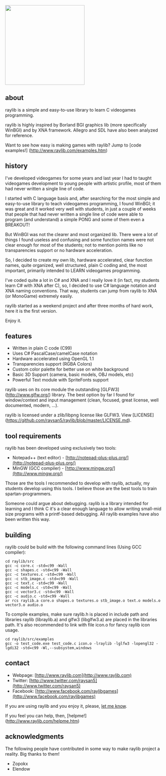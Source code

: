 <img src="http://www.raylib.com/favicon.ico" width=256>

about
-----

raylib is a simple and easy-to-use library to learn C videogames programming.

raylib is highly inspired by Borland BGI graphics lib (more specifically WinBGI) and by XNA framework. 
Allegro and SDL have also been analyzed for reference.

Want to see how easy is making games with raylib? Jump to [code examples!] (http://www.raylib.com/examples.htm)

history
-------

I've developed videogames for some years and last year I had to taught videogames development 
to young people with artistic profile, most of them had never written a single line of code.

I started with C language basis and, after searching for the most simple and easy-to-use library to teach 
videogames programming, I found WinBGI; it was great and it worked very well with students, in just a 
couple of weeks that people that had never written a single line of code were able to program (and understand) 
a simple PONG and some of them even a BREAKOUT!

But WinBGI was not the clearer and most organized lib. There were a lot of things I found useless and 
confusing and some function names were not clear enough for most of the students; not to mention points 
like no transparencies support or no hardware acceleration. 

So, I decided to create my own lib, hardware accelerated, clear function names, quite organized, well structured, 
plain C coding and, the most important, primarily intended to LEARN videogames programming.

I've coded quite a lot in C# and XNA and I really love it (in fact, my students learn C# with XNA after C), 
so, I decided to use C# language notation and XNA naming conventions. That way, students can jump from 
raylib to XNA (or MonoGame) extremely easily.

raylib started as a weekend project and after three months of hard work, here it is the first version. 

Enjoy it.

features
--------

   * Written in plain C code (C99)
   * Uses C# PascalCase/camelCase notation
   * Hardware accelerated using OpenGL 1.1
   * Transparencies support (RGBA Colors)
   * Custom color palette for better use on white background
   * Basic 3D Support (camera, basic models, OBJ models, etc)
   * Powerful Text module with SpriteFonts support

raylib uses on its core module the outstanding [GLFW3] (http://www.glfw.org/) library. The best option by far I found for 
window/context and input management (clean, focused, great license, well documented, modern, ...). 

raylib is licensed under a zlib/libpng license like GLFW3. View [LICENSE] (https://github.com/raysan5/raylib/blob/master/LICENSE.md).

tool requirements
------------------

raylib has been developed using exclusively two tools: 

   * Notepad++ (text editor) - [http://notepad-plus-plus.org/](http://notepad-plus-plus.org/)
   * MinGW (GCC compiler) - [http://www.mingw.org/](http://www.mingw.org/)
   
Those are the tools I recommended to develop with raylib, actually, my students develop using this tools. 
I believe those are the best tools to train spartan-programmers.

Someone could argue about debugging. raylib is a library intended for learning and I think C it's a clear enough language
to allow writing small-mid size programs with a printf-based debugging. All raylib examples have also been written this way.

building
--------

raylib could be build with the following command lines (Using GCC compiler):

	cd raylib/src
	gcc -c core.c -std=c99 -Wall
	gcc -c shapes.c -std=c99 -Wall
	gcc -c textures.c -std=c99 -Wall
	gcc -c stb_image.c -std=c99 -Wall
	gcc -c text.c -std=c99 -Wall
	gcc -c models.c -std=c99 -Wall
	gcc -c vector3.c -std=c99 -Wall
	gcc -c audio.c -std=c99 -Wall
	ar rcs raylib.a core.o shapes.o textures.o stb_image.o text.o models.o vector3.o audio.o

To compile examples, make sure raylib.h is placed in include path and libraries raylib (libraylib.a) and glfw3 (libglfw3.a) 
are placed in the libraries path. It's also recommended to link with file icon.o for fancy raylib icon usage.

	cd raylib/src/examples
	gcc -o test_code.exe test_code.c icon.o -lraylib -lglfw3 -lopengl32 -lgdi32 -std=c99 -Wl,--subsystem,windows

contact
-------

   * Webpage: [http://www.raylib.com](http://www.raylib.com)
   * Twitter: [http://www.twitter.com/raysan5](http://www.twitter.com/raysan5)
   * Facebook: [http://www.facebook.com/raylibgames](http://www.facebook.com/raylibgames)

If you are using raylib and you enjoy it, please, [let me know][raysan5].

If you feel you can help, then, [helpme!] (http://www.raylib.com/helpme.htm)

acknowledgments
---------------

The following people have contributed in some way to make raylib project a reality. Big thanks to them!

 - Zopokx
 - Elendow

	
[raysan5]: mailto:raysan@raysanweb.com "Ramon Santamaria - Ray San"
